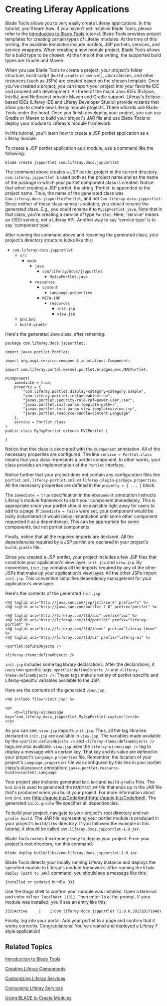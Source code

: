 # Creating Liferay Applications

Blade Tools allows you to very easily create Liferay applications. In this
tutorial, you'll learn how. If you haven't yet installed Blade
Tools, please refer to the [Introduction to Blade Tools](/develop/tutorials/-/knowledge_base/7-0/introduction-to-blade-tools) tutorial.
Blade Tools provides project templates for creating certain types of Liferay
modules. At the time of this writing, the available templates include portlets,
JSP portlets, services, and service wrappers. When creating a new module
project, Blade Tools allows for a build type to be chosen. At the time of this
writing, the supported build types are Gradle and Maven.

When you use Blade Tools to create a project, your project's folder structure,
build script (`build.gradle` or `pom.xml`), Java classes, and other resources
(such as JSPs) are created based on the chosen template. Once you've created a
project, you can import your project into your favorite IDE and proceed with
development. All three of the major Java IDEs (Eclipse, IntelliJ, and Netbeans)
provide Maven and Gradle support. Liferay's Eclipse-based IDEs (Liferay
IDE and Liferay Developer Studio) provide wizards that allow you to create new
Liferay module projects. These wizards use Blade Tools under the hood. Once you
finish developing your project, you can use Gradle or Maven to build your
project's JAR file and use Blade Tools to deploy your module to Liferay's module
framework.

In this tutorial, you'll learn how to create a JSP portlet application as a
Liferay module.

To create a JSP portlet application as a module, use a command like the
following:

    blade create jspportlet com.liferay.docs.jspportlet

The command above creates a JSP portlet project in the current directory.
`com.liferay.jspportlet` is used both as the project name and as the name of the
package in which your portlet component class is created. Notice that when
creating a JSP portlet, the string 'Portlet' is appended to the project name.
Thus, the name of the generated class was `Com.liferay.docs.jspportletPortlet`,
and not `Com.liferay.docs.jspportlet`. Since neither of these class names is
suitable, you should rename the generated class. E.g., you could rename it to
`MyJspPortlet.java`. Note that in that class, you're creating a service of type
`Portlet`. Here, 'service' means an OSGi service, not a Liferay API. Another way
to say 'service type' is to say 'component type'.

After running the command above and renaming the generated class, your project's
directory structure looks like this:

- `com.liferay.docs.jspportlet`
    - `src`
        - `main`
            - `java`
                - `com/liferay/docs/jspportlet`
                    - `MyJspPortlet.java`
            - `resources`
                - `content`
                    - `Language.properties`
                - `META-INF`
                    - `resources`
                        - `init.jsp`
                        - `view.jsp`
    - `bnd.bnd`
    - `build.gradle`

Here's the generated Java class, after renaming:

    package com.liferay.docs.jspportlet;

    import javax.portlet.Portlet;

    import org.osgi.service.component.annotations.Component;

    import com.liferay.portal.kernel.portlet.bridges.mvc.MVCPortlet;

    @Component(
        immediate = true,
        property = {
            "com.liferay.portlet.display-category=category.sample",
            "com.liferay.portlet.instanceable=true",
            "javax.portlet.security-role-ref=power-user,user",
            "javax.portlet.init-param.template-path=/",
            "javax.portlet.init-param.view-template=/view.jsp",
            "javax.portlet.resource-bundle=content.Language"
        },
        service = Portlet.class
    )
    public class MyJspPortlet extends MVCPortlet {

    }

Notice that this class is decorated with the `@Component` annotation. All of the
necessary properties are configured. The line `service = Portlet.class` means
that your class represents a portlet component. In other words, your class
provides an implementation of the `Portlet` interface.

Notice further that your project does not contain any configuration files like
`portlet.xml`, `liferay-portlet.xml`, or `liferay-plugin-package.properties`.
All the necessary properties are defined in the `property = { ... }` block.

The `immediate = true` specification in the `@Component` annotation instructs
Liferay's module framework to start your component immediately. This is
appropriate since your portlet should be available right away for users to add
to a page. If `immediate = false` were set, your component would be lazily
instantiated (it would delay instantiation until some other component requested
it as a dependency). This can be appropriate for some components, but not
portlet components. 

Finally, notice that all the required imports are declared. All the dependencies
required by a JSP portlet are declared in your project's `build.gradle` file.

Since you created a JSP portlet, your project includes a few JSP files that
constitute your application's view layer: `init.jsp` and `view.jsp`. By
convention, `init.jsp` contains all the imports required by any of the other
JSPs that make up your application's view layer. All the other JSPs import
`init.jsp`. This convention simplifies dependency management for your
application's view layer.

Here's the contents of the generated `init.jsp`:

    <%@ taglib uri="http://java.sun.com/jsp/jstl/core" prefix="c" %>
    <%@ taglib uri="http://java.sun.com/portlet_2_0" prefix="portlet" %>

    <%@ taglib uri="http://liferay.com/tld/aui" prefix="aui" %>
    <%@ taglib uri="http://liferay.com/tld/portlet" prefix="liferay-portlet" %>
    <%@ taglib uri="http://liferay.com/tld/theme" prefix="liferay-theme" %>
    <%@ taglib uri="http://liferay.com/tld/ui" prefix="liferay-ui" %>

    <portlet:defineObjects />

    <liferay-theme:defineObjects />

`init.jsp` includes some tag library declarations. After the declarations, it
uses two specific tags: `<portlet:defineObjects />` and
`<liferay-theme:defineObjects />`. These tags make a variety of portlet-specific
and Liferay-specific variables available to the JSP. 

Here are the contents of the generated `view.jsp`:

    <%@ include file="/init.jsp" %>

    <p>
        <b><liferay-ui:message key="com_liferay_docs_jspportlet_MyJspPortlet.caption"/></b>
    </p>

As you can see, `view.jsp` imports `init.jsp`. Thus, all the tag libraries
declared in `init.jsp` are available in `view.jsp`. The variables made available
by the `<portlet:defineObjects />` and `<liferay-theme:defineObjects />` tags
are also available. `view.jsp` uses the `liferay-ui:message />` tag to display a
message with a certain key. That key and its value are defined in your project's
`Language.properties` file. Remember, the location of your project's
`Language.properties` file was configured by this line in your portlet class's
`@Component` annotation: `javax.portlet.resource-bundle=content.Language`

Your project also includes generated `bnd.bnd` and `build.gradle` files. The
`bnd.bnd` is used to generated the `MANIFEST.MF` file that ends up in the JAR
file that's produced when you build your project. For more information about
`bnd.bnd`, see [http://aqute.biz/Code/bnd](http://aqute.biz/Code/bnd). The
generated `build.gradle` file specifies all dependencies.

To build your project, navigate to your project's root directory and run `gradle
build`. The JAR file representing your portlet module is produced in your
project's `build/libs` directory. If you followed the example in this tutorial,
it should be called `com.liferay.docs.jspportlet-1.0.jar`.

Blade Tools makes it extremely easy to deploy your project. From your project's
root directory, run this command:

    blade deploy build/libs/com.liferay.docs.jspportlet-1.0.jar

Blade Tools detects your locally running Liferay instance and deploys the
specified module to Liferay's module framework. After running the `blade deploy
[path to JAR]` command, you should see a message like this:

    Installed or updated bundle 333

Use the Gogo shell to confirm your module was installed: Open a terminal and
enter `telnet localhost 11311`. Then enter `lb` at the prompt. If your module
was installed, you'll see an entry like this:

    333|Active     |    1|com.liferay.docs.jspportlet (1.0.0.201510171940)

Finally, log into your portal. Add your portlet to a page and confirm that it
works correctly. Congratulations! You've created and deployed a Liferay 7 style
application!

## Related Topics

[Introduction to Blade Tools](/develop/tutorials/-/knowledge_base/7-0/introduction-to-blade-tools)

[Creating Liferay Components](/develop/tutorials/-/knowledge_base/7-0/creating-liferay-components)

[Customizing Liferay Services](/develop/tutorials/-/knowledge_base/7-0/customizing-liferay-services)

[Consuming Liferay Services](/develop/tutorials/-/knowledge_base/7-0/consuming-liferay-services)

[Using BLADE to Create Modules](/develop/tutorials/-/knowledge_base/7-0/using-blade-to-create-modules)
